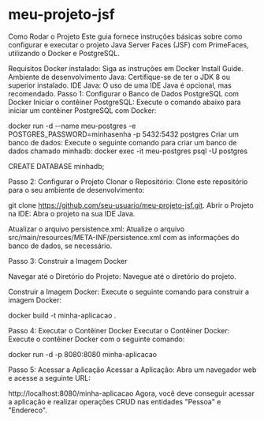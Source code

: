 # meu-projeto-jsf

Como Rodar o Projeto
Este guia fornece instruções básicas sobre como configurar e executar o projeto Java Server Faces (JSF) com PrimeFaces, utilizando o Docker e PostgreSQL.

Requisitos
Docker instalado: Siga as instruções em Docker Install Guide.
Ambiente de desenvolvimento Java: Certifique-se de ter o JDK 8 ou superior instalado.
IDE Java: O uso de uma IDE Java é opcional, mas recomendado.
Passo 1: Configurar o Banco de Dados PostgreSQL com Docker
Iniciar o contêiner PostgreSQL:
Execute o comando abaixo para iniciar um contêiner PostgreSQL com Docker:

docker run -d --name meu-postgres -e POSTGRES_PASSWORD=minhasenha -p 5432:5432 postgres
Criar um banco de dados:
Execute o seguinte comando para criar um banco de dados chamado minhadb:
docker exec -it meu-postgres psql -U postgres

CREATE DATABASE minhadb;

Passo 2: Configurar o Projeto
Clonar o Repositório:
Clone este repositório para o seu ambiente de desenvolvimento:


git clone https://github.com/seu-usuario/meu-projeto-jsf.git.
Abrir o Projeto na IDE:
Abra o projeto na sua IDE Java.

Atualizar o arquivo persistence.xml:
Atualize o arquivo src/main/resources/META-INF/persistence.xml com as informações do banco de dados, se necessário.

Passo 3: Construir a Imagem Docker

Navegar até o Diretório do Projeto:
Navegue até o diretório do projeto.

Construir a Imagem Docker:
Execute o seguinte comando para construir a imagem Docker:


docker build -t minha-aplicacao .

Passo 4: Executar o Contêiner Docker
Executar o Contêiner Docker:
Execute o contêiner Docker com o seguinte comando:

docker run -d -p 8080:8080 minha-aplicacao

Passo 5: Acessar a Aplicação
Acessar a Aplicação:
Abra um navegador web e acesse a seguinte URL:

http://localhost:8080/minha-aplicacao
Agora, você deve conseguir acessar a aplicação e realizar operações CRUD nas entidades "Pessoa" e "Endereco".

